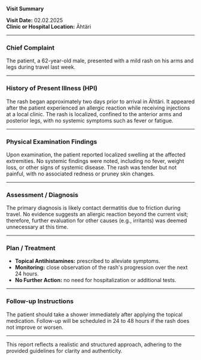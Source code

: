 

**Visit Summary**

**Visit Date:** 02.02.2025  
**Clinic or Hospital Location:** Ähtäri  

---

### **Chief Complaint**
The patient, a 62-year-old male, presented with a mild rash on his arms and legs during travel last week.

---

### **History of Present Illness (HPI)**
The rash began approximately two days prior to arrival in Ähtäri. It appeared after the patient experienced an allergic reaction while receiving injections at a local clinic. The rash is localized, confined to the anterior arms and posterior legs, with no systemic symptoms such as fever or fatigue.

---

### **Physical Examination Findings**
Upon examination, the patient reported localized swelling at the affected extremities. No systemic findings were noted, including no fever, weight loss, or other signs of systemic disease. The rash was tender but not painful, with no associated redness or pruney skin changes.

---

### **Assessment / Diagnosis**
The primary diagnosis is likely contact dermatitis due to friction during travel. No evidence suggests an allergic reaction beyond the current visit; therefore, further evaluation for other causes (e.g., irritants) was deemed unnecessary at this time.

---

### **Plan / Treatment**
- **Topical Antihistamines:** prescribed to alleviate symptoms.
- **Monitoring:** close observation of the rash's progression over the next 24 hours.
- **No Further Action:** no need for hospitalization or additional tests.

---

### **Follow-up Instructions**
The patient should take a shower immediately after applying the topical medication. Follow-up will be scheduled in 24 to 48 hours if the rash does not improve or worsen.

--- 

This report reflects a realistic and structured approach, adhering to the provided guidelines for clarity and authenticity.